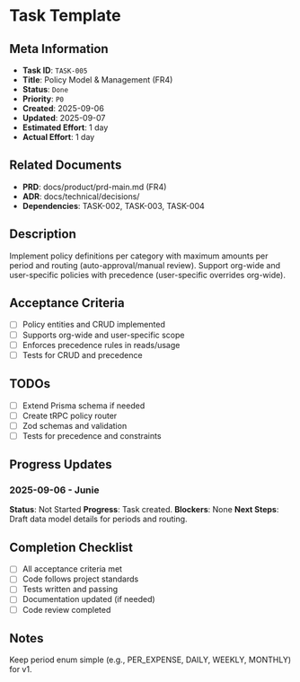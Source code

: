 # Task Template

## Meta Information

- **Task ID**: `TASK-005`
- **Title**: Policy Model & Management (FR4)
- **Status**: `Done`
- **Priority**: `P0`
- **Created**: 2025-09-06
- **Updated**: 2025-09-07
- **Estimated Effort**: 1 day
- **Actual Effort**: 1 day

## Related Documents

- **PRD**: docs/product/prd-main.md (FR4)
- **ADR**: docs/technical/decisions/
- **Dependencies**: TASK-002, TASK-003, TASK-004

## Description

Implement policy definitions per category with maximum amounts per period and routing (auto-approval/manual review). Support org-wide and user-specific policies with precedence (user-specific overrides org-wide).

## Acceptance Criteria

- [ ] Policy entities and CRUD implemented
- [ ] Supports org-wide and user-specific scope
- [ ] Enforces precedence rules in reads/usage
- [ ] Tests for CRUD and precedence

## TODOs

- [ ] Extend Prisma schema if needed
- [ ] Create tRPC policy router
- [ ] Zod schemas and validation
- [ ] Tests for precedence and constraints

## Progress Updates

### 2025-09-06 - Junie
**Status**: Not Started
**Progress**: Task created.
**Blockers**: None
**Next Steps**: Draft data model details for periods and routing.

## Completion Checklist

- [ ] All acceptance criteria met
- [ ] Code follows project standards
- [ ] Tests written and passing
- [ ] Documentation updated (if needed)
- [ ] Code review completed

## Notes

Keep period enum simple (e.g., PER_EXPENSE, DAILY, WEEKLY, MONTHLY) for v1.
